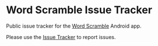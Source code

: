 # Word Scramble Issue Tracker
Public issue tracker for the [Word Scramble](https://play.google.com/store/apps/details?id=com.dustinhellstern.wordscrambleapp) Android app.

Please use the [Issue Tracker](https://github.com/dhellstern/word-scramble-issues/issues) to report issues.
